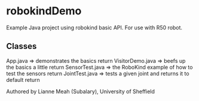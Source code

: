 robokindDemo
============
Example Java project using robokind basic API. For use with R50 robot.

Classes
-------
App.java => demonstrates the basics   return
VisitorDemo.java => beefs up the basics a little   return
SensorTest.java => the RoboKind example of how to test the sensors   return
JointTest.java => tests a given joint and returns it to default   return

Authored by Lianne Meah (Subalary), University of Sheffield
